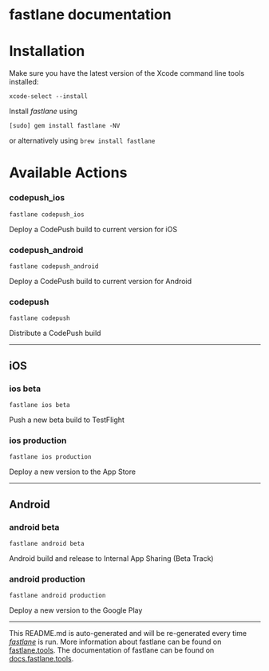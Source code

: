 fastlane documentation
================
# Installation

Make sure you have the latest version of the Xcode command line tools installed:

```
xcode-select --install
```

Install _fastlane_ using
```
[sudo] gem install fastlane -NV
```
or alternatively using `brew install fastlane`

# Available Actions
### codepush_ios
```
fastlane codepush_ios
```
Deploy a CodePush build to current version for iOS
### codepush_android
```
fastlane codepush_android
```
Deploy a CodePush build to current version for Android
### codepush
```
fastlane codepush
```
Distribute a CodePush build

----

## iOS
### ios beta
```
fastlane ios beta
```
Push a new beta build to TestFlight
### ios production
```
fastlane ios production
```
Deploy a new version to the App Store

----

## Android
### android beta
```
fastlane android beta
```
Android build and release to Internal App Sharing (Beta Track)
### android production
```
fastlane android production
```
Deploy a new version to the Google Play

----

This README.md is auto-generated and will be re-generated every time [_fastlane_](https://fastlane.tools) is run.
More information about fastlane can be found on [fastlane.tools](https://fastlane.tools).
The documentation of fastlane can be found on [docs.fastlane.tools](https://docs.fastlane.tools).
